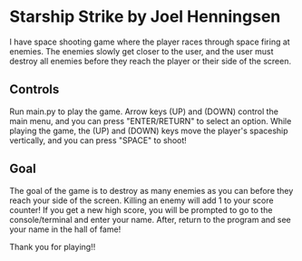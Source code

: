 # Starship Strike by Joel Henningsen
I have space shooting game where the player races through space firing at enemies. The enemies slowly get closer to the user, and the user
must destroy all enemies before they reach the player or their side of the screen.

## Controls
Run main.py to play the game. Arrow keys (UP) and (DOWN) control the main menu, and you can press "ENTER/RETURN" to select an option.
While playing the game, the (UP) and (DOWN) keys move the player's spaceship vertically, and you can press "SPACE" to shoot!

## Goal
The goal of the game is to destroy as many enemies as you can before they reach your side of the screen. Killing an enemy will add 1 
to your score counter! If you get a new high score, you will be prompted to go to the console/terminal and enter your name. After,
return to the program and see your name in the hall of fame!


Thank you for playing!!
